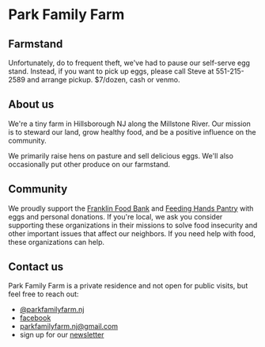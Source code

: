 # Park Family Farm

## Farmstand
Unfortunately, do to frequent theft, we've had to pause our self-serve egg stand. Instead, if you want to pick up eggs, please call Steve at 551-215-2589 and arrange pickup. $7/dozen, cash or venmo.


## About us
We're a tiny farm in Hillsborough NJ along the Millstone River. Our mission is to steward our land, grow healthy food, and be a positive influence on the community.

We primarily raise hens on pasture and sell delicious eggs. We'll also occasionally put other produce on our farmstand.

## Community
We proudly support the [Franklin Food Bank](https://franklinfoodbank.org/) and [Feeding Hands Pantry](https://www.feedinghandspantry.org/) with eggs and personal donations. If you're local, we ask you consider supporting these organizations in their missions to solve food insecurity and other important issues that affect our neighbors. If you need help with food, these organizations can help.


## Contact us
Park Family Farm is a private residence and not open for public visits, but feel free to reach out:

* [@parkfamilyfarm.nj](https://instagram.com/parkfamilyfarm.nj)
* [facebook](https://www.facebook.com/parkfamilyfarm.nj/)
* parkfamilyfarm.nj@gmail.com
* sign up for our [newsletter]([url](https://docs.google.com/forms/d/19ashIpIDlGjL8CdEhBNxvrmADyDH4j0qUlkM0Ztj6jw/)https://docs.google.com/forms/d/19ashIpIDlGjL8CdEhBNxvrmADyDH4j0qUlkM0Ztj6jw/)


